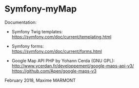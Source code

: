 # Symfony-myMap

Documentation:

- Symfony Twig templates:  
https://symfony.com/doc/current/templating.html

- Symfony forms:  
https://symfony.com/doc/current/forms.html

- Google Map API PHP by Yohann Cerda (GNU GPL):  
http://www.ycerdan.fr/developpement/google-maps-api-v3/  
https://github.com/Apen/google-maps-v3  

February 2018, Maxime MARMONT  